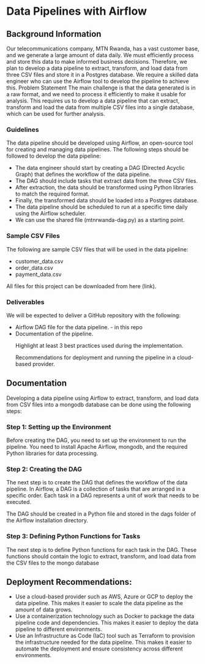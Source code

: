 # Data Pipelines with Airflow

## Background Information

Our telecommunications company, MTN Rwanda, has a vast customer base, and we generate a large amount of data daily. We must efficiently process and store this data to make informed business decisions. Therefore, we plan to develop a data pipeline to extract, transform, and load data from three CSV files and store it in a Postgres database. We require a skilled data engineer who can use the Airflow tool to develop the pipeline to achieve this.
Problem Statement
The main challenge is that the data generated is in a raw format, and we need to process it efficiently to make it usable for analysis. This requires us to develop a data pipeline that can extract, transform and load the data from multiple CSV files into a single database, which can be used for further analysis.

### Guidelines
The data pipeline should be developed using Airflow, an open-source tool for creating and managing data pipelines. The following steps should be followed to develop the data pipeline:
<ul><li>
 The data engineer should start by creating a DAG (Directed Acyclic Graph) that defines the workflow of the data pipeline.
 </li>
<li>
 The DAG should include tasks that extract data from the three CSV files.</li>
<li>
After extraction, the data should be transformed using Python libraries to match the
 required format.</li>
<li>
 Finally, the transformed data should be loaded into a Postgres database.</li>
<li>
The data pipeline should be scheduled to run at a specific time daily using the Airflow
 scheduler.</li>
<li>
 We can use the shared file (mtnrwanda-dag.py) as a starting point.</li>
 </ul>

### Sample CSV Files

The following are sample CSV files that will be used in the data pipeline: 
<ul><li>
  customer_data.csv</li>
<li>
  order_data.csv </li>
<li>
 payment_data.csv</li>
 </ul>

All files for this project can be downloaded from here (link).
 
### Deliverables
We will be expected to deliver a GitHub repository with the following:
<ul><li>
  Airflow DAG file for the data pipeline. - in this repo</li>
<li>
  Documentation of the pipeline.
 
 Highlight at least 3 best practices used during the implementation.
 
 Recommendations for deployment and running the pipeline in a cloud-based provider.</li>
 </ul>

## Documentation

Developing a data pipeline using Airflow to extract, transform, and load data from CSV files into a mongodb database can be done using the following steps:

### Step 1: Setting up the Environment

Before creating the DAG, you need to set up the environment to run the pipeline. You need to install Apache Airflow, mongodb, and the required Python libraries for data processing.

### Step 2: Creating the DAG

The next step is to create the DAG that defines the workflow of the data pipeline. In Airflow, a DAG is a collection of tasks that are arranged in a specific order. Each task in a DAG represents a unit of work that needs to be executed.

The DAG should be created in a Python file and stored in the dags folder of the Airflow installation directory.

### Step 3: Defining Python Functions for Tasks

The next step is to define Python functions for each task in the DAG. These functions should contain the logic to extract, transform, and load data from the CSV files to the mongo database

## Deployment Recommendations:
<ul><li>
Use a cloud-based provider such as AWS, Azure or GCP to deploy the data pipeline. This makes it easier to scale the data pipeline as the amount of data grows.
</li>
<li>
Use a containerization technology such as Docker to package the data pipeline code and dependencies. This makes it easier to deploy the data pipeline to different environments.
</li>
<li>
Use an Infrastructure as Code (IaC) tool such as Terraform to provision the infrastructure needed for the data pipeline. This makes it easier to automate the deployment and ensure consistency across different environments.</li></ul>
